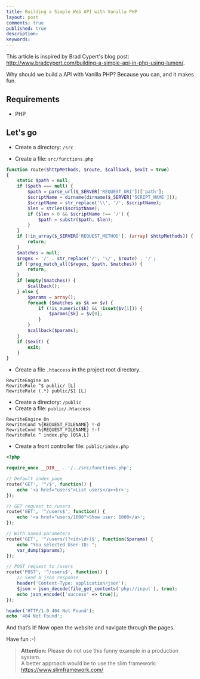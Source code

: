 ```yaml
---
title: Building a Simple Web API with Vanilla PHP
layout: post
comments: true
published: true
description: 
keywords: 
---
```


This article is inspired by Brad Cypert's blog post: <http://www.bradcypert.com/building-a-simple-api-in-php-using-lumen/>.

Why should we build a API with Vanilla PHP? Because you can, and it makes fun.

## Requirements

* PHP

## Let's go

* Create a directory: `/src`

* Create a file: `src/functions.php`

```php
function route($httpMethods, $route, $callback, $exit = true)
{
    static $path = null;
    if ($path === null) {
        $path = parse_url($_SERVER['REQUEST_URI'])['path'];
        $scriptName = dirname(dirname($_SERVER['SCRIPT_NAME']));
        $scriptName = str_replace('\\', '/', $scriptName);
        $len = strlen($scriptName);
        if ($len > 0 && $scriptName !== '/') {
            $path = substr($path, $len);
        }
    }
    if (!in_array($_SERVER['REQUEST_METHOD'], (array) $httpMethods)) {
        return;
    }
    $matches = null;
    $regex = '/' . str_replace('/', '\/', $route) . '/';
    if (!preg_match_all($regex, $path, $matches)) {
        return;
    }
    if (empty($matches)) {
        $callback();
    } else {
        $params = array();
        foreach ($matches as $k => $v) {
            if (!is_numeric($k) && !isset($v[1])) {
                $params[$k] = $v[0];
            }
        }
        $callback($params);
    }
    if ($exit) {
        exit;
    }
}
```

* Create a file `.htaccess` in the project root directory.

```htaccess
RewriteEngine on
RewriteRule ^$ public/ [L]
RewriteRule (.*) public/$1 [L]
```

* Create a directory: `/public`
* Create a file: `public/.htaccess`

```
RewriteEngine On
RewriteCond %{REQUEST_FILENAME} !-d
RewriteCond %{REQUEST_FILENAME} !-f
RewriteRule ^ index.php [QSA,L]
```

* Create a front controller file: `public/index.php`

```php
<?php

require_once __DIR__ . '/../src/functions.php';

// Default index page
route('GET', '^/$', function() {
    echo '<a href="users">List users</a><br>';
});

// GET request to /users
route('GET', '^/users$', function() {
    echo '<a href="users/1000">Show user: 1000</a>';
});

// With named parameters
route('GET', '^/users/(?<id>\d+)$', function($params) {
    echo "You selected User-ID: ";
    var_dump($params);
});

// POST request to /users
route('POST', '^/users$', function() {
    // Send a json response
    header('Content-Type: application/json');
    $json = json_decode(file_get_contents('php://input'), true);
    echo json_encode(['success' => true]);
});

header('HTTP/1.0 404 Not Found');
echo '404 Not Found';

```

And that’s it! Now open the website and navigate through the pages.

Have fun :-)

> **Attention:** Please do not use this funny example in a production system.<br>
> A better approach would be to use the slim framework: https://www.slimframework.com/
